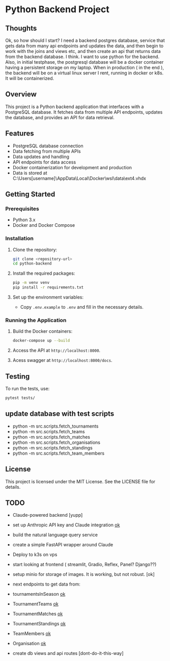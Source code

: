 # Python Backend Project
## Thoughts
Ok, so how should I start? I need a backend postgres database, service that gets data from many api endpoints and updates the data, and then begin to work with the joins and views etc, and then create an api that returns data from the backend database. I think. I want to use python for the backend. Also, in initial testphase, the postgresql database will be a docker container having a persistent storage on my laptop. When in production ( in the end ), the backend will be on a virtual linux server I rent, running in docker or k8s. It will be containerized.

## Overview
This project is a Python backend application that interfaces with a PostgreSQL database. It fetches data from multiple API endpoints, updates the database, and provides an API for data retrieval.

## Features
- PostgreSQL database connection
- Data fetching from multiple APIs
- Data updates and handling
- API endpoints for data access
- Docker containerization for development and production
- Data is stored at C:\Users\[username]\AppData\Local\Docker\wsl\data\ext4.vhdx

## Getting Started

### Prerequisites
- Python 3.x
- Docker and Docker Compose

### Installation
1. Clone the repository:
   ```bash
   git clone <repository-url>
   cd python-backend
   ```

2. Install the required packages:
   ```bash
   pip -m venv venv
   pip install -r requirements.txt
   ```

3. Set up the environment variables:
   - Copy `.env.example` to `.env` and fill in the necessary details.

### Running the Application
1. Build the Docker containers:
   ```bash
   docker-compose up --build
   ```

2. Access the API at `http://localhost:8000`.
3. Acess swagger at `http://localhost:8000/docs`.

## Testing
To run the tests, use:
```bash
pytest tests/
```

## update database with test scripts
- python -m src.scripts.fetch_tournaments
- python -m src.scripts.fetch_teams
- python -m src.scripts.fetch_matches
- python -m src.scripts.fetch_organisations
- python -m src.scripts.fetch_standings
- python -m src.scripts.fetch_team_members



## License
This project is licensed under the MIT License. See the LICENSE file for details.


## TODO

- Claude-powered backend [yupp]
- set up Anthropic API key and Claude integration [ok](https://console.anthropic.com/settings/keys)
- build the natural language query service
- create a simple FastAPI wrapper around Claude
- Deploy to k3s on vps
- start looking at frontend ( streamlit, Gradio, Reflex, Panel? Django??)

- setup minio for storage of images. It is working, but not robust. [ok]

- next endpoints to get data from:
- tournamentsInSeason [ok](https://sf34-terminlister-prod-app.azurewebsites.net/ta/Tournament/Season/201036)
- TournamentTeams [ok](https://sf34-terminlister-prod-app.azurewebsites.net/ta/TournamentTeams/?tournamentId={{tournamentId}})
- TournamentMatches [ok](https://sf34-terminlister-prod-app.azurewebsites.net/ta/TournamentMatches/?tournamentId={{tournamentId}})
- TournamentStandings [ok](https://sf34-terminlister-prod-app.azurewebsites.net/ta/TournamentStandings/?tournamentId={{tournamentId}})
- TeamMembers [ok](https://sf34-terminlister-prod-app.azurewebsites.net/ta/TeamMembers/{{teamId}})
- Organisation [ok](https://sf34-terminlister-prod-app.azurewebsites.net/org/Organisation?orgIds={{orgId}})

- create db views and api routes [dont-do-it-this-way]